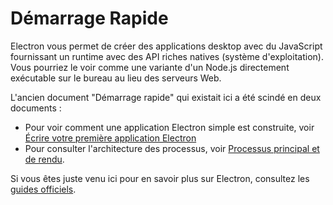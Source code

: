 # Démarrage Rapide

Electron vous permet de créer des applications desktop avec du JavaScript fournissant un runtime avec des API riches natives (système d'exploitation). Vous pourriez le voir comme une variante d'un Node.js directement exécutable sur le bureau au lieu des serveurs Web.

L'ancien document "Démarrage rapide" qui existait ici a été scindé en deux documents :

* Pour voir comment une application Electron simple est construite, voir [Écrire votre première application Electron](./first-app.md)
* Pour consulter l'architecture des processus, voir [Processus principal et de rendu](./application-architecture.md#main-and-renderer-processes).

Si vous êtes juste venu ici pour en savoir plus sur Electron, consultez les [guides officiels](../README.md).